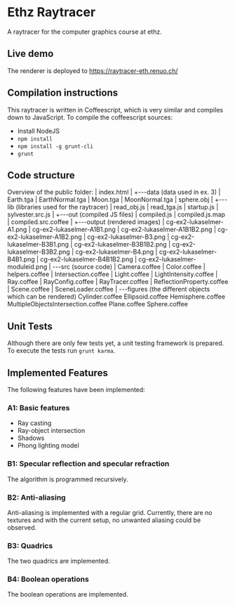 Ethz Raytracer
==============

A raytracer for the computer graphics course at ethz.

Live demo
---------

The renderer is deployed to https://raytracer-eth.renuo.ch/


Compilation instructions
------------------------

This raytracer is written in Coffeescript, which is very similar and compiles down to JavaScript. To compile the coffeescript sources:

* Install NodeJS
* `npm install`
* `npm install -g grunt-cli`
* `grunt`


Code structure
--------------

Overview of the public folder:
|   index.html
|
+---data (data used in ex. 3)
|       Earth.tga
|       EarthNormal.tga
|       Moon.tga
|       MoonNormal.tga
|       sphere.obj
|
+---lib (libraries used for the raytracer)
|       read_obj.js
|       read_tga.js
|       startup.js
|       sylvester.src.js
|
+---out (compiled JS files)
|       compiled.js
|       compiled.js.map
|       compiled.src.coffee
|
+---output (rendered images)
|       cg-ex2-lukaselmer-A1.png
|       cg-ex2-lukaselmer-A1B1.png
|       cg-ex2-lukaselmer-A1B1B2.png
|       cg-ex2-lukaselmer-A1B2.png
|       cg-ex2-lukaselmer-B3.png
|       cg-ex2-lukaselmer-B3B1.png
|       cg-ex2-lukaselmer-B3B1B2.png
|       cg-ex2-lukaselmer-B3B2.png
|       cg-ex2-lukaselmer-B4.png
|       cg-ex2-lukaselmer-B4B1.png
|       cg-ex2-lukaselmer-B4B1B2.png
|       cg-ex2-lukaselmer-moduleid.png
|
\---src (source code)
    |   Camera.coffee
    |   Color.coffee
    |   helpers.coffee
    |   Intersection.coffee
    |   Light.coffee
    |   LightIntensity.coffee
    |   Ray.coffee
    |   RayConfig.coffee
    |   RayTracer.coffee
    |   ReflectionProperty.coffee
    |   Scene.coffee
    |   SceneLoader.coffee
    |
    \---figures (the different objects which can be rendered)
            Cylinder.coffee
            Ellipsoid.coffee
            Hemisphere.coffee
            MultipleObjectsIntersection.coffee
            Plane.coffee
            Sphere.coffee
			
Unit Tests
----------

Although there are only few tests yet, a unit testing framework is prepared. To execute the tests run `grunt karma`.


Implemented Features
--------------------

The following features have been implemented:

### A1: Basic features

* Ray casting
* Ray-object intersection
* Shadows
* Phong lighting model

### B1: Specular reflection and specular refraction

The algorithm is programmed recursively.

### B2: Anti-aliasing

Anti-aliasing is implemented with a regular grid. Currently, there are no textures and with the current setup, no unwanted aliasing could be observed.

### B3: Quadrics

The two quadrics are implemented.

### B4: Boolean operations

The boolean operations are implemented.







